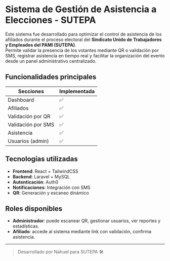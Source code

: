 # Sistema de Gestión de Asistencia a Elecciones - SUTEPA

Este sistema fue desarrollado para optimizar el control de asistencia de los afiliados durante el proceso electoral del **Sindicato Unido de Trabajadores y Empleados del PAMI (SUTEPA)**.  
Permite validar la presencia de los votantes mediante QR o validación por SMS, registrar asistencia en tiempo real y facilitar la organización del evento desde un panel administrativo centralizado.

## Funcionalidades principales

| Secciones         | Implementada |
| ----------------- | ------------ |
| Dashboard          | ✅ |
| Afiliados          | ✅ |
| Validación por QR  | ✅ |
| Validación por SMS | ✅ |
| Asistencia         | ✅ |
| Usuarios (admin)   | ✅ |

## Tecnologías utilizadas

- **Frontend**: React + TailwindCSS  
- **Backend**: Laravel + MySQL  
- **Autenticación**: Auth0  
- **Notificaciones**: Integración con SMS  
- **QR**: Generación y escaneo dinámico

## Roles disponibles

- **Administrador**: puede escanear QR, gestionar usuarios, ver reportes y estadísticas.  
- **Afiliado**: accede al sistema mediante link con validación, confirma asistencia.

---

> Desarrollado por Nahuel para SUTEPA 🛠️